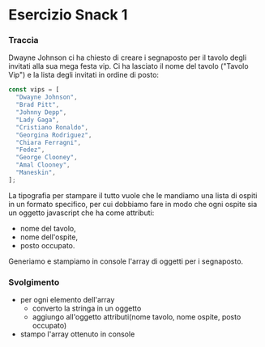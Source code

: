# Esercizio Snack 1

### Traccia

Dwayne Johnson ci ha chiesto di creare i segnaposto per il tavolo degli invitati alla sua mega festa vip.
Ci ha lasciato il nome del tavolo ("Tavolo Vip") e la lista degli invitati in ordine di posto:

```javascript
const vips = [
  "Dwayne Johnson",
  "Brad Pitt",
  "Johnny Depp",
  "Lady Gaga",
  "Cristiano Ronaldo",
  "Georgina Rodriguez",
  "Chiara Ferragni",
  "Fedez",
  "George Clooney",
  "Amal Clooney",
  "Maneskin",
];
```

La tipografia per stampare il tutto vuole che le mandiamo una lista di ospiti in un formato specifico, per cui dobbiamo fare in modo che ogni ospite sia un oggetto javascript che ha come attributi:

- nome del tavolo,
- nome dell'ospite,
- posto occupato.

Generiamo e stampiamo in console l'array di oggetti per i segnaposto.

### Svolgimento

- per ogni elemento dell'array
  - converto la stringa in un oggetto
  - aggiungo all'oggetto attributi(nome tavolo, nome ospite, posto occupato)
- stampo l'array ottenuto in console
